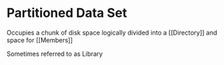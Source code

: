 # Partitioned Data Set
Occupies a chunk of disk space logically divided into a [[Directory]] and space for [[Members]]

Sometimes referred to as Library